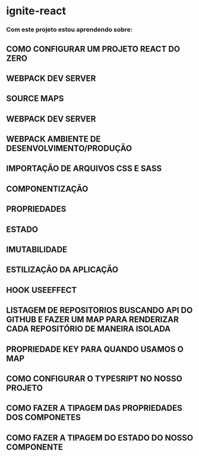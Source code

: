 # ignite-react

### Com este projeto estou aprendendo sobre: 
## COMO CONFIGURAR UM PROJETO REACT DO ZERO

## WEBPACK DEV SERVER 

## SOURCE MAPS

## WEBPACK DEV SERVER 

## WEBPACK AMBIENTE DE DESENVOLVIMENTO/PRODUÇÃO

## IMPORTAÇÃO DE ARQUIVOS CSS E SASS

## COMPONENTIZAÇÃO

## PROPRIEDADES

## ESTADO

## IMUTABILIDADE 

## ESTILIZAÇÃO DA APLICAÇÃO

## HOOK USEEFFECT

## LISTAGEM DE REPOSITORIOS BUSCANDO API DO GITHUB E FAZER UM MAP PARA RENDERIZAR CADA REPOSITÓRIO DE MANEIRA ISOLADA

## PROPRIEDADE KEY PARA QUANDO USAMOS O MAP

## COMO CONFIGURAR O TYPESRIPT NO NOSSO PROJETO 

## COMO FAZER A TIPAGEM DAS PROPRIEDADES DOS COMPONETES 

## COMO FAZER A TIPAGEM DO ESTADO DO NOSSO COMPONENTE 


